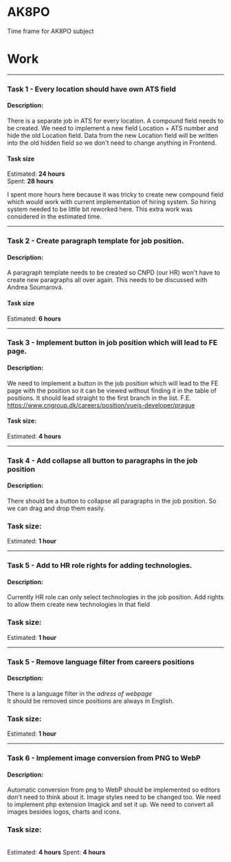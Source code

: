 # AK8PO
Time frame for AK8PO subject

# Work
----------------
### Task 1 - Every location should have own ATS field
#### Description:
There is a separate job in ATS for every location. A compound field needs to be created. We need to implement a new field Location + ATS number and hide the old Location field. Data from the new Location field will be written into the old hidden field so we don't need to change anything in Frontend.
#### Task size
Estimated: **24 hours**
<br />Spent: **28 hours**

I spent more hours here because it was tricky to create new compound field which would work with current implementation of hiring system. So hiring system needed to be little bit reworked here. This extra work was considered in the estimated time.

----------------
### Task 2 - Create paragraph template for job position.
#### Description:
A paragraph template needs to be created so CNPD (our HR) won't have to create new paragraphs all over again. This needs to be discussed with Andrea Soumarová.
#### Task size
Estimated: **6 hours**

----------------
### Task 3 - Implement button in job position which will lead to FE page.
#### Description:
We need to implement a button in the job position which will lead to the FE page with the position so it can be viewed without finding it in the table of positions. It should lead straight to the first branch in the list.
F.E. https://www.cngroup.dk/careers/position/vuejs-developer/prague
#### Task size:
Estimated: **4 hours**

----------------
### Task 4 - Add collapse all button to paragraphs in the job position
#### Description:
There should be a button to collapse all paragraphs in the job position. So we can drag and drop them easily.
### Task size:
Estimated: **1 hour**

----------------
### Task 5 - Add to HR role rights for adding technologies.
#### Description:
Currently HR role can only select technologies in the job position. Add rights to allow them create new technologies in that field
### Task size:
Estimated: **1 hour**

----------------
### Task 5 - Remove language filter from careers positions
#### Description:
There is a language filter in the *adress of webpage*
<br />It should be removed since positions are always in English.
### Task size:
Estimated: **1 hour**

----------------

### Task 6 - Implement image conversion from PNG to WebP
#### Description:
Automatic conversion from png to WebP should be implemented so editors don't need to think about it. Image styles need to be changed too. We need to implement php extension Imagick and set it up. We need to convert all images besides logos, charts and icons.
### Task size:
<br />Estimated: **4 hours**
Spent: **4 hours**
